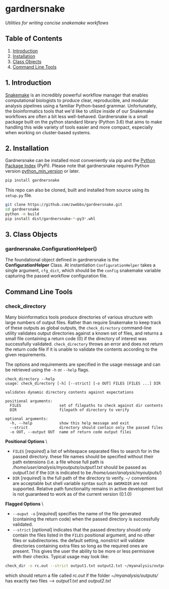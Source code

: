 # gardnersnake
_Utilities for writing concise snakemake workflows_

[python_min_version]:3.7.0

## Table of Contents

1. [Introduction](#introduction)
2. [Installation](#installation)
3. [Class Objects](#class_objects)  
4. [Command Line Tools](#commandline_tools)


## <a name="introduction"></a> 1. Introduction
[Snakemake](https://snakemake.readthedocs.io/en/stable/) is an incredibly powerful workflow manager that enables computational biologists to produce clear, reproducible, and modular analysis pipelines using a familiar Python-based grammar. 
Unfortunately, the bioinformatics tools that we'd like to utilize inside of our Snakemake workflows are often a bit less well-behaved. 
Gardnersnake is a small package built on the python standard library (Python 3.6) that aims to make handling this wide variety of tools easier and more compact, especially when working on cluster-based systems. 

## <a name="installation"></a> 2. Installation

Gardnersnake can be installed most conveniently via pip and the [Python Package Index](https://pypi.org/project/gardnersnake/) (PyPi). Please note that gardnersnake requires Python version [python_min_version] or later.

```bash
pip install gardnersnake
```

This repo can also be cloned, built and installed from source using its `setup.py` file.

```bash
git clone https://github.com/zwebbs/gardnersnake.git
cd gardnersnake
python -m build
pip install dist/gardnersnake-*-py3*.whl
```

## <a name="class_objects"></a> 3. Class Objects
### gardnersnake.ConfigurationHelper()
The foundational object defined in gardnersnake is the __ConfigurationHelper__ Class. At instantiation `ConfigurationHelper` takes a single argument, `cfg_dict`, which should be the `config` snakemake variable capturing the passed workflow configuration file. 




## <a name="commandline_tools"> </a> Command Line Tools
### check_directory

Many bioinformatics tools produce directories of various structure with large numbers of output files. Rather than require Snakemake to keep track of these outputs as global outputs, the `check_directory` command-line utility validates output directories against a known set of files, and returns a small file containing a return code (0) if the directory of interest was successfully validated. `check_directory` throws an error and does not return the return code file if it is unable to validate the contents according to the given requirements.

The options and requirements are specified in the usage message and can be retrieved using the `-h` or `--help` flags.

```
check_directory --help
usage: check_directory [-h] [--strict] [-o OUT] FILES [FILES ...] DIR

validates dynamic directory contents against expectations

positional arguments:
  FILES                 set of filepaths to check against dir contents
  DIR                   filepath of directory to verify

optional arguments:
  -h, --help            show this help message and exit
  --strict              directory should contain only the passed files
  -o OUT, --output OUT  name of return code output filei
```

__Positional Options__ \

* `FILES` [_required_] a list of whitespace separated files to search for in the passed directory. these file names should be specified without their path extensions (i.e. a file whose full path is _/home/user/analysis/myoutputs/output1.txt_ should be passed as _output1.txt_ if the `DIR` is indicated to be _/home/user/analysis/myoutputs/_)
* `DIR` [_required_] is the full path of the directory to verify. `~/` conventions are acceptable but shell variable syntax such as `$WORKDIR` are not supported. Relative path functionality remains in active development but is not guaranteed to work as of the current version (0.1.0)

__Flagged Options__ \

* `--ouput -o` [_required_] specifies the name of the file generated (containing the return code) when the passed directory is successfully validated.
* `--strict` [_optional_] indicates that the passed directory should only contain the files listed in the `FILES` positional argument, and no other files or subdirectories. the default setting, _nonstrict_ will validate directories containing extra files so long as the required ones are present. This gives the user the ability to be more or less permissive with their checks. 
Typical usage may look like:


```bash
check_dir -o rc.out --strict output1.txt output2.txt ~/myanalysis/outputs/
```

which should return a file called _rc.out_ if the folder _~/myanalysis/outputs/_ has exactly two files --> _output1.txt_ and _output2.txt_


